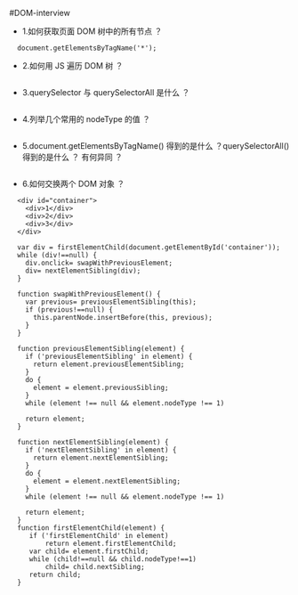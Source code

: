#DOM-interview

* 1.如何获取页面 DOM 树中的所有节点 ？

```
  document.getElementsByTagName('*');
```

* 2.如何用 JS 遍历 DOM 树 ？

```

```

* 3.querySelector 与 querySelectorAll 是什么 ？

```

```

* 4.列举几个常用的 nodeType 的值 ？

```

```

* 5.document.getElementsByTagName() 得到的是什么 ？querySelectorAll() 得到的是什么 ？ 有何异同 ？

```

```

* 6.如何交换两个 DOM 对象 ？

```
  <div id="container">
    <div>1</div>
    <div>2</div>
    <div>3</div>
  </div>
```

```
  var div = firstElementChild(document.getElementById('container'));
  while (div!==null) {
    div.onclick= swapWithPreviousElement;
    div= nextElementSibling(div);
  }

  function swapWithPreviousElement() {
    var previous= previousElementSibling(this);
    if (previous!==null) {
      this.parentNode.insertBefore(this, previous);
    }
  }

  function previousElementSibling(element) {
    if ('previousElementSibling' in element) {
      return element.previousElementSibling;
    }
    do {
      element = element.previousSibling;
    }
    while (element !== null && element.nodeType !== 1)

    return element;
  }

  function nextElementSibling(element) {
    if ('nextElementSibling' in element) {
      return element.nextElementSibling;
    }
    do {
      element = element.nextElementSibling;
    }
    while (element !== null && element.nodeType !== 1)

    return element;
  }
  function firstElementChild(element) {
     if ('firstElementChild' in element)
         return element.firstElementChild;
     var child= element.firstChild;
     while (child!==null && child.nodeType!==1)
         child= child.nextSibling;
     return child;
  }
```
